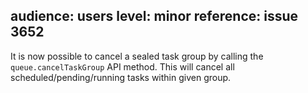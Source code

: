 audience: users
level: minor
reference: issue 3652
---

It is now possible to cancel a sealed task group by calling the `queue.cancelTaskGroup` API method.
This will cancel all scheduled/pending/running tasks within given group.
